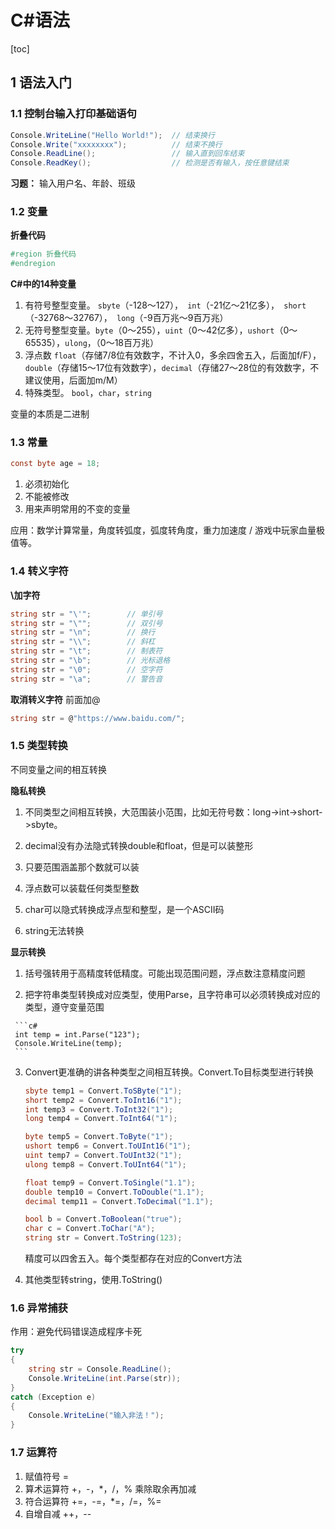 # C#语法

[toc]

## 1 语法入门

### 1.1 控制台输入打印基础语句

```c#
Console.WriteLine("Hello World!");  // 结束换行
Console.Write("xxxxxxxx");          // 结束不换行
Console.ReadLine();                 // 输入直到回车结束
Console.ReadKey();                  // 检测是否有输入，按任意键结束
```

**习题：** 输入用户名、年龄、班级

### 1.2 变量

**折叠代码** 

```c#
#region 折叠代码
#endregion
```

**C#中的14种变量**

1.   有符号整型变量。 `sbyte`（-128～127），` int`（-21亿～21亿多），` short`（-32768～32767），` long`（-9百万兆～9百万兆）
2.   无符号整型变量。`byte`（0～255），`uint`（0～42亿多），`ushort`（0～65535），`ulong`，（0～18百万兆）
3.   浮点数 `float`（存储7/8位有效数字，不计入0，多余四舍五入，后面加f/F），`double`（存储15～17位有效数字），`decimal`（存储27～28位的有效数字，不建议使用，后面加m/M）
4.   特殊类型。 `bool`，`char`，`string`

变量的本质是二进制

### 1.3 常量

```c#
const byte age = 18;
```

1.   必须初始化
2.   不能被修改
3.   用来声明常用的不变的变量

应用：数学计算常量，角度转弧度，弧度转角度，重力加速度 / 游戏中玩家血量极值等。

### 1.4 转义字符

**\加字符**

```c#
string str = "\'";        // 单引号
string str = "\"";        // 双引号
string str = "\n";        // 换行
string str = "\\";        // 斜杠  
string str = "\t";        // 制表符
string str = "\b";        // 光标退格
string str = "\0";        // 空字符
string str = "\a";        // 警告音
```

**取消转义字符** 前面加@

```c#
string str = @"https://www.baidu.com/";   
```

### 1.5 类型转换

不同变量之间的相互转换

**隐私转换**

1.   不同类型之间相互转换，大范围装小范围，比如无符号数：long->int->short->sbyte。

2.   decimal没有办法隐式转换double和float，但是可以装整形
3.   只要范围涵盖那个数就可以装
4.   浮点数可以装载任何类型整数
5.   char可以隐式转换成浮点型和整型，是一个ASCII码
6.   string无法转换

**显示转换**

1.   括号强转用于高精度转低精度。可能出现范围问题，浮点数注意精度问题

2.    把字符串类型转换成对应类型，使用Parse，且字符串可以必须转换成对应的类型，遵守变量范围

     ```c#
     int temp = int.Parse("123");
     Console.WriteLine(temp);
     ```

3.   Convert更准确的讲各种类型之间相互转换。Convert.To目标类型进行转换

     ```c#
     sbyte temp1 = Convert.ToSByte("1");
     short temp2 = Convert.ToInt16("1");
     int temp3 = Convert.ToInt32("1");
     long temp4 = Convert.ToInt64("1");
     
     byte temp5 = Convert.ToByte("1");
     ushort temp6 = Convert.ToUInt16("1");
     uint temp7 = Convert.ToUInt32("1");
     ulong temp8 = Convert.ToUInt64("1");
     
     float temp9 = Convert.ToSingle("1.1");
     double temp10 = Convert.ToDouble("1.1");
     decimal temp11 = Convert.ToDecimal("1.1");
     
     bool b = Convert.ToBoolean("true");
     char c = Convert.ToChar("A");
     string str = Convert.ToString(123);
     ```

     精度可以四舍五入。每个类型都存在对应的Convert方法

4.   其他类型转string，使用.ToString()


### 1.6 异常捕获
作用：避免代码错误造成程序卡死

```c#
try
{
    string str = Console.ReadLine();
    Console.WriteLine(int.Parse(str));
}
catch (Exception e)
{
    Console.WriteLine("输入非法！");
}
```

### 1.7 运算符

1.   赋值符号 = 
2.   算术运算符 +，-，*，/，% 乘除取余再加减
3.   符合运算符 +=，-=，*=，/=，%=
4.   自增自减 ++，--
